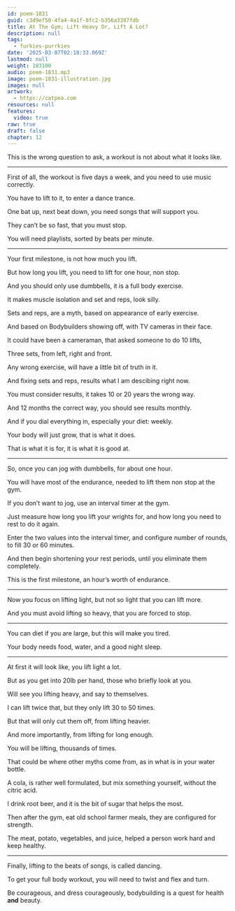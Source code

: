 ```yaml
---
id: poem-1831
guid: c3d9ef50-4fa4-4a1f-8fc2-b356a3387fdb
title: At The Gym; Lift Heavy Or, Lift A Lot?
description: null
tags:
  - furkies-purrkies
date: '2025-03-07T02:18:33.069Z'
lastmod: null
weight: 183100
audio: poem-1831.mp3
image: poem-1831-illustration.jpg
images: null
artwork:
  - https://catpea.com
resources: null
features:
  video: true
raw: true
draft: false
chapter: 12
---
```


This is the wrong question to ask,
a workout is not about what it looks like.

---

First of all, the workout is five days a week,
and you need to use music correctly.

You have to lift to it,
to enter a dance trance.

One bat up, next beat down,
you need songs that will support you.

They can’t be so fast,
that you must stop.

You will need playlists,
sorted by beats per minute.

---

Your first milestone,
is not how much you lift.

But how long you lift,
you need to lift for one hour, non stop.

And you should only use dumbbells,
it is a full body exercise.

It makes muscle isolation
and set and reps, look silly.

Sets and reps, are a myth,
based on appearance of early exercise.

And based on Bodybuilders showing off,
with TV cameras in their face.

It could have been a cameraman,
that asked someone to do 10 lifts,

Three sets,
from left, right and front.

Any wrong exercise,
will have a little bit of truth in it.

And fixing sets and reps,
results what I am descibing right now.

You must consider results,
it takes 10 or 20 years the wrong way.

And 12 months the correct way,
you should see results monthly.

And if you dial everything in,
especially your diet: weekly.

Your body will just grow,
that is what it does.

That is what it is for,
it is what it is good at.

---

So, once you can jog with dumbbells,
for about one hour.

You will have most of the endurance,
needed to lift them non stop at the gym.

If you don’t want to jog,
use an interval timer at the gym.

Just measure how long you lift your wrights for,
and how long you need to rest to do it again.

Enter the two values into the interval timer,
and configure number of rounds, to fill 30 or 60 minutes.

And then begin shortening your rest periods,
until you eliminate them completely.

This is the first milestone,
an hour’s worth of endurance.

---

Now you focus on lifting light,
but not so light that you can lift more.

And you must avoid lifting so heavy,
that you are forced to stop.

---

You can diet if you are large,
but this will make you tired.

Your body needs food, water,
and a good night sleep.

---

At first it will look like,
you lift light a lot.

But as you get into 20lb per hand,
those who briefly look at you.

Will see you lifting heavy,
and say to themselves.

I can lift twice that,
but they only lift 30 to 50 times.

But that will only cut them off,
from lifting heavier.

And more importantly,
from lifting for long enough.

You will be lifting,
thousands of times.

That could be where other myths come from,
as in what is in your water bottle.

A cola, is rather well formulated,
but mix something yourself, without the citric acid.

I drink root beer,
and it is the bit of sugar that helps the most.

Then after the gym, eat old school farmer meals,
they are configured for strength.

The meat, potato, vegetables, and juice,
helped a person work hard and keep healthy.

---

Finally, lifting to the beats of songs,
is called dancing.

To get your full body workout,
you will need to twist and flex and turn.

Be courageous, and dress courageously,
bodybuilding is a quest for health __and__ beauty.
